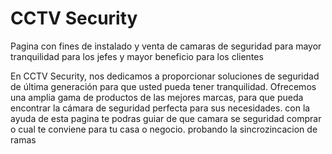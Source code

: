 # CCTV Security

Pagina con fines de instalado y venta de camaras de seguridad para mayor tranquilidad para los jefes y mayor beneficio para los clientes 

En CCTV Security, nos dedicamos a proporcionar soluciones de seguridad de última generación para que usted pueda tener tranquilidad.
Ofrecemos una amplia gama de productos de las mejores marcas, para que pueda encontrar la cámara de seguridad perfecta para sus necesidades.
con la ayuda de esta pagina te podras guiar de que camara se seguridad comprar o cual te conviene para tu casa o negocio.
probando la sincrozincacion de ramas 
